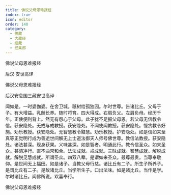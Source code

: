 ```yaml
---
title: 佛说父母恩难报经
index: true
icon: editor
order: 140
category:
  - 佛藏
  - 大藏经
  - 经藏
  - 经集部
---
```


  佛说父母恩难报经  

后汉 安世高译  

佛说父母恩难报经  

后汉安息国三藏安世高译  

闻如是。一时婆伽婆。在舍卫城。祇树给孤独园。尔时世尊。告诸比丘。父母于子。有大增益。乳餔长养。随时将育。四大得成。右肩负父。左肩负母。经历千年。正使便利背上。然无有怨心于父母。此子犹不足报父母恩。若父母无信教令信。获安隐处。无戒与戒教授。获安隐处。不闻使闻教授。获安隐处。悭贪教令好施。劝乐教授。获安隐处。无智慧教令黠慧。劝乐教授。护安隐处。如是信如来至真等正觉明行成为善逝世间解无上士道法御天人师号佛世尊。教信法教授。获安隐处。诸法甚深。现身获果。义味甚深。如是智者。明通此行。教令信圣众。如来圣众。甚清净行。直不曲常和合。法法成就。戒成就。三昧成就。智慧成就。解脱成就。解脱见慧成就。所谓圣众。四双八辈。是谓如来圣众。最尊最贵。当尊奉敬仰。是世间无上福田。如是诸子。当教父母行慈。诸比丘有二子。所生子所养子。是谓比丘有二子。是故诸比丘。当学所生子。口出法味。如是诸比丘。当作是学。尔时诸比丘。闻佛所说。欢喜奉行。  

佛说父母恩难报经  
